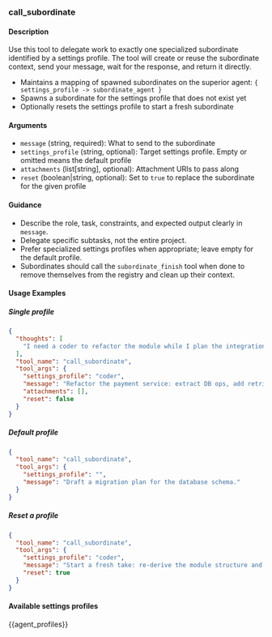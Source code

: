 ### call_subordinate

#### Description
Use this tool to delegate work to exactly one specialized subordinate identified by a settings profile. The tool will create or reuse the subordinate context, send your message, wait for the response, and return it directly.

- Maintains a mapping of spawned subordinates on the superior agent: `{ settings_profile -> subordinate_agent }`
- Spawns a subordinate for the settings profile that does not exist yet
- Optionally resets the settings profile to start a fresh subordinate

#### Arguments
- `message` (string, required): What to send to the subordinate
- `settings_profile` (string, optional): Target settings profile. Empty or omitted means the default profile
- `attachments` (list[string], optional): Attachment URIs to pass along
- `reset` (boolean|string, optional): Set to `true` to replace the subordinate for the given profile

#### Guidance
- Describe the role, task, constraints, and expected output clearly in `message`.
- Delegate specific subtasks, not the entire project.
- Prefer specialized settings profiles when appropriate; leave empty for the default profile.
- Subordinates should call the `subordinate_finish` tool when done to remove themselves from the registry and clean up their context.

#### Usage Examples

##### Single profile
```json
{
  "thoughts": [
    "I need a coder to refactor the module while I plan the integration."
  ],
  "tool_name": "call_subordinate",
  "tool_args": {
    "settings_profile": "coder",
    "message": "Refactor the payment service: extract DB ops, add retries, write a smoke test.",
    "attachments": [],
    "reset": false
  }
}
```

##### Default profile
```json
{
  "tool_name": "call_subordinate",
  "tool_args": {
    "settings_profile": "",
    "message": "Draft a migration plan for the database schema."
  }
}
```

##### Reset a profile
```json
{
  "tool_name": "call_subordinate",
  "tool_args": {
    "settings_profile": "coder",
    "message": "Start a fresh take: re-derive the module structure and list open risks.",
    "reset": true
  }
}
```

#### Available settings profiles
{{agent_profiles}}
